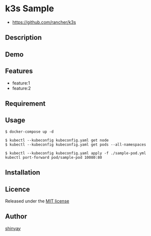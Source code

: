 # k3s Sample

- https://github.com/rancher/k3s

## Description

## Demo

## Features

- feature:1
- feature:2

## Requirement

## Usage

```
$ docker-compose up -d
```

```
$ kubectl --kubeconfig kubeconfig.yaml get node
$ kubectl --kubeconfig kubeconfig.yaml get pods --all-namespaces
```

```
$ kubectl --kubeconfig kubeconfig.yaml apply -f ./sample-pod.yml
kubectl port-forward pod/sample-pod 10080:80
```

## Installation

## Licence

Released under the [MIT license](https://gist.githubusercontent.com/shinyay/56e54ee4c0e22db8211e05e70a63247e/raw/34c6fdd50d54aa8e23560c296424aeb61599aa71/LICENSE)

## Author

[shinyay](https://github.com/shinyay)
